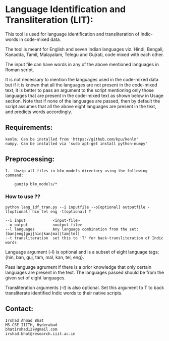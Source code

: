 # Language Identification and Transliteration (LIT): 

This tool is used for language identification and transliteration of Indic-words in code-mixed data. 

The tool is meant for English and seven Indian languages viz. Hindi, Bengali, Kanadda, Tamil, Malayalam, Telegu and Gujrati, code mixed with each other.  

The input file can have words in any of the above mentioned languages in Roman script.

It is not necessary to mention the languages used in the code-mixed data but if it is known that all the languages are not present in the code-mixed text, it is better to pass an argument to the script mentioning only those languages that are present in the code-mixed text as shown below in Usage section. Note that if none of the languages are passed, then by default the script assumes that all the above eight languages are present in the text, and predicts words accordingly.

## Requirements:

    kenlm. Can be installed from 'https://github.com/kpu/kenlm'
    numpy. Can be installed via 'sudo apt-get install python-numpy'

## Preprocessing:

    1.  Unzip all files in blm_models directory using the following command:

	    gunzip blm_models/*

### How to use ??

    python lang_idf_tran.py --i inputfile --o[optional] outputfile -l[optional] hin tel eng -t[optional] T

    --i input            <input-file>
    --o output           <output-file>
    --l languages        Any language combination from the set: [ban|eng|guj|hin|kan|mal|tam|tel]
    --t transliteration  set this to 'T' for back-transliteration of Indic words

Language argument (*-l*) is optional and is a subset of eight language tags; {hin, ban, guj, tam, mal, kan, tel, eng}.

Pass language agrument if there is a prior knowledge that only certain languages are present in the text. The languages passed should be from the given set of eight languages.

Transliteration arguments (*-t*) is also optional. Set this argument to T to back transliterate identified Indic words to their native scripts.



## Contact:

    Irshad Ahmad Bhat
    MS-CSE IIITH, Hyderabad
    bhatirshad127@gmail.com
    irshad.bhat@research.iiit.ac.in

